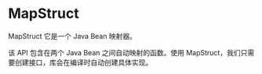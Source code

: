 # MapStruct
MapStruct 它是一个 Java Bean 映射器。

该 API 包含在两个 Java Bean 之间自动映射的函数。使用 MapStruct，我们只需要创建接口，库会在编译时自动创建具体实现。

